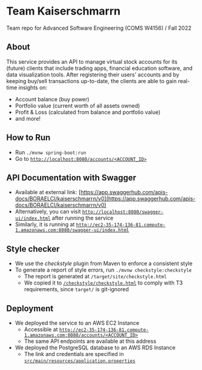 # Team Kaiserschmarrn
Team repo for Advanced Software Engineering (COMS W4156) / Fall 2022

## About
This service provides an API to manage virtual stock accounts for its (future) clients that include trading apps, financial education software, and data visualization tools.
After registering their users' accounts and by keeping buy/sell transactions up-to-date, the clients are able to gain real-time insights on:
  - Account balance (buy power)
  - Portfolio value (current worth of all assets owned)
  - Profit & Loss (calculated from balance and portfolio value)
  - and more!

## How to Run
- Run `./mvnw spring-boot:run`
- Go to [`http://localhost:8080/accounts/<ACCOUNT_ID>`](http://localhost:8080/accounts/boraelci)

## API Documentation with Swagger
- Available at external link: [https://app.swaggerhub.com/apis-docs/BORAELCI/kaiserschmarrn/v0](https://app.swaggerhub.com/apis-docs/BORAELCI/kaiserschmarrn/v0)
- Alternatively, you can visit [`http://localhost:8080/swagger-ui/index.html`](http://localhost:8080/swagger-ui/index.html) after running the service
- Similarly, it is running at [`http://ec2-35-174-136-81.compute-1.amazonaws.com:8080/swagger-ui/index.html`](http://ec2-35-174-136-81.compute-1.amazonaws.com:8080/swagger-ui/index.html)

## Style checker
- We use the _checkstyle_ plugin from Maven to enforce a consistent style
- To generate a report of style errors, run `./mvnw checkstyle:checkstyle`
  - The report is generated at `/target/site/checkstyle.html`
  - We copied it to [`/checkstyle/checkstyle.html`](https://github.com/wu-rymd/kaiserschmarrn/blob/main/checkstyle/checkstyle.html) to comply with T3 requirements, since `target/` is git-ignored

## Deployment
- We deployed the service to an AWS EC2 Instance
  - Accessible at [`http://ec2-35-174-136-81.compute-1.amazonaws.com:8080/accounts/<ACCOUNT_ID>`](http://ec2-35-174-136-81.compute-1.amazonaws.com:8080/accounts/boraelci)
  - The same API endpoints are available at this address
- We deployed the PostgreSQL database to an AWS RDS Instance
  - The link and credentials are specified in [`src/main/resources/application.properties`](https://github.com/wu-rymd/kaiserschmarrn/blob/main/src/main/resources/application.properties)
